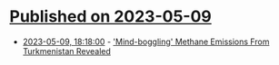 # [Published on 2023-05-09](index.md)

* [2023-05-09, 18:18:00](https://news.slashdot.org/story/23/05/09/1818229/mind-boggling-methane-emissions-from-turkmenistan-revealed?utm_source=rss1.0mainlinkanon&utm_medium=feed) - ['Mind-boggling' Methane Emissions From Turkmenistan Revealed](https://news.slashdot.org/story/23/05/09/1818229/mind-boggling-methane-emissions-from-turkmenistan-revealed?utm_source=rss1.0mainlinkanon&utm_medium=feed)
